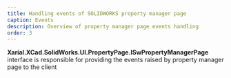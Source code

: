 ```yaml
---
title: Handling events of SOLIDWORKS property manager page
caption: Events
description: Overview of property manager page events handling
order: 3
---
```

**Xarial.XCad.SolidWorks.UI.PropertyPage.ISwPropertyManagerPage<TModel>** interface is responsible for providing the events raised by property manager page to the client